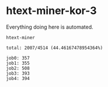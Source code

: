 # htext-miner-kor-3

Everything doing here is automated.

```
htext-miner

total: 2007/4514 (44.46167478954364%)

job0: 357
job1: 355
job2: 508
job3: 393
job4: 394
```